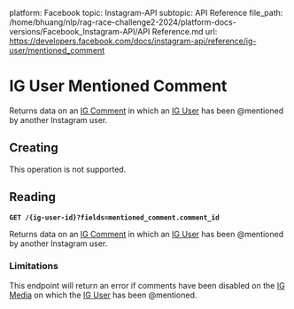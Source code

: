 platform: Facebook
topic: Instagram-API
subtopic: API Reference
file_path: /home/bhuang/nlp/rag-race-challenge2-2024/platform-docs-versions/Facebook_Instagram-API/API Reference.md
url: https://developers.facebook.com/docs/instagram-api/reference/ig-user/mentioned_comment

# IG User Mentioned Comment

Returns data on an [IG Comment](https://developers.facebook.com/docs/instagram-api/reference/ig-comment) in which an [IG User](https://developers.facebook.com/docs/instagram-api/reference/ig-user) has been @mentioned by another Instagram user.

## Creating

This operation is not supported.

## Reading

**`GET /{ig-user-id}?fields=mentioned_comment.comment_id`**

Returns data on an [IG Comment](https://developers.facebook.com/docs/instagram-api/reference/ig-comment) in which an [IG User](https://developers.facebook.com/docs/instagram-api/reference/ig-user) has been @mentioned by another Instagram user.

### Limitations

This endpoint will return an error if comments have been disabled on the [IG Media](https://developers.facebook.com/docs/instagram-api/reference/ig-media) on which the [IG User](https://developers.facebook.com/docs/instagram-api/reference/ig-user) has been @mentioned.